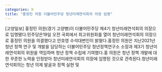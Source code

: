 ```yaml
---
categories: h
title: "홍정민 의원 더불어민주당 청년미래연석회의 의장 임명"
---
```

[고양일보] 홍정민 의원(경기 고양병)이 더불어민주당 제4기 청년미래연석회의 의장으로 임명됐다.민주당은19일 오전 국회에서 최고위원회를 열어 청년미래연석회의 의장으로 홍정민 의원을 의결했다고 안호영 수석대변인이 밝혔다.홍정민 의원은 지난2021년 청년 정책 연구 및 개발을 담당하는 더불어민주당 청년정책연구소 소장과 제3기 청년미래연석회의 위원을 역임하며 청년 정책 수립에 기여했다.홍 의원은 청년 정책 개발에 대한 꾸준한 노력을 인정받아 청년미래연석회의 의장에 임명된 것으로 관측된다.청년미래연석회의는 청년 의제 발굴과 정책 실현 및